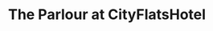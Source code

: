 ---
title: "The Parlour at CityFlatsHotel"
url: /grand-rapids/the-parlour-at-cityflatshotel/
shop: Friseur
---